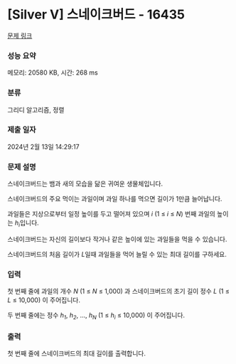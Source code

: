 # [Silver V] 스네이크버드 - 16435 

[문제 링크](https://www.acmicpc.net/problem/16435) 

### 성능 요약

메모리: 20580 KB, 시간: 268 ms

### 분류

그리디 알고리즘, 정렬

### 제출 일자

2024년 2월 13일 14:29:17

### 문제 설명

<p>스네이크버드는 뱀과 새의 모습을 닮은 귀여운 생물체입니다. </p>

<p>스네이크버드의 주요 먹이는 과일이며 과일 하나를 먹으면 길이가 1만큼 늘어납니다.</p>

<p>과일들은 지상으로부터 일정 높이를 두고 떨어져 있으며 <em>i</em> (1 ≤ <em>i</em> ≤ <em>N</em>) 번째 과일의 높이는 <em>h<sub>i</sub></em>입니다. </p>

<p>스네이크버드는 자신의 길이보다 작거나 같은 높이에 있는 과일들을 먹을 수 있습니다.</p>

<p>스네이크버드의 처음 길이가 <em>L</em>일때 과일들을 먹어 늘릴 수 있는 최대 길이를 구하세요.</p>

### 입력 

 <p>첫 번째 줄에 과일의 개수 <em>N</em> (1 ≤ <em>N</em> ≤ 1,000) 과 스네이크버드의 초기 길이 정수 <em>L</em> (1 ≤ <em>L</em> ≤ 10,000) 이 주어집니다.</p>

<p>두 번째 줄에는 정수 <em>h<sub>1</sub></em>, <em>h<sub>2</sub></em>, ..., <em>h<sub>N</sub></em> (1 ≤ <em>h<sub>i</sub></em> ≤ 10,000) 이 주어집니다.</p>

### 출력 

 <p>첫 번째 줄에 스네이크버드의 최대 길이를 출력합니다.</p>


